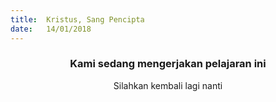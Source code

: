 ```yaml
---
title:  Kristus, Sang Pencipta
date:   14/01/2018
---
```


### <center>Kami sedang mengerjakan pelajaran ini</center>
<center>Silahkan kembali lagi nanti</center>